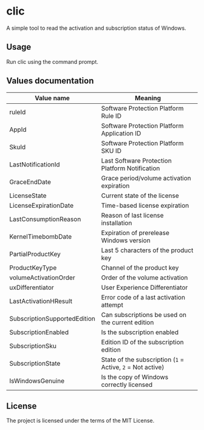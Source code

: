 clic
====

A simple tool to read the activation and subscription status of Windows.

Usage
-----

Run clic using the command prompt.

Values documentation
--------------------

|Value name|Meaning|
|----------|-------|
| ruleId | Software Protection Platform Rule ID |
| AppId | Software Protection Platform Application ID |
| SkuId | Software Protection Platform SKU ID |
| LastNotificationId | Last Software Protection Platform Notification |
| GraceEndDate | Grace period/volume activation expiration |
| LicenseState | Current state of the license |
| LicenseExpirationDate | Time-based license expiration |
| LastConsumptionReason | Reason of last license installation |
| KernelTimebombDate | Expiration of prerelease Windows version |
| PartialProductKey | Last 5 characters of the product key |
| ProductKeyType | Channel of the product key |
| volumeActivationOrder | Order of the volume activation |
| uxDifferentiator | User Experience Differentiator |
| LastActivationHResult | Error code of a last activation attempt |
| SubscriptionSupportedEdition | Can subscriptions be used on the current edition |
| SubscriptionEnabled | Is the subscription enabled |
| SubscriptionSku | Edition ID of the subscription edition |
| SubscriptionState | State of the subscription (`1` = Active, `2` = Not active) |
| IsWindowsGenuine | Is the copy of Windows correctly licensed |

License
-------
The project is licensed under the terms of the MIT License.
